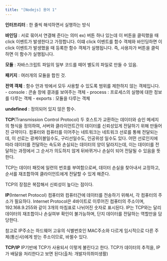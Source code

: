 ```yaml
---
title: "[Nodejs] 용어 1"
---
```


**인터프리터** : 한 줄씩 해석하면서 실행하는 방식
	
**바인딩** : 서로 묶어서 연결해 준다는 의미 ex) 버튼 하나 있는데 이 버튼을 클릭했을 때 click 이벤트가 발생한다고 가정합니다. 이떄 click 이벤트를 함수 객체와 바인딩하면 이 click 이벤트가 발생했을 때 등록한 함수 객체가 실행됩니다. 즉, 사용자가 버튼을 클릭하면 이 함수가 실행됩니다.
	
**모듈** : 자바스크립트 파일의 일부 코드를 떼어 별도의 파일로 만들 수 있음.
	
**패키지** : 여러개의 모듈을 합친 것.
	
**전역 객체** : 함수 안과 밖에서 모두 사용할 수 있도록 범위를 제한하지 않는 객체입니다.
													- console : 콘솔 창에 결과를 보여주는 객체
													- process : 프로세스의 실행에 대한 정보를 다루는 객체
													- exports : 모듈을 다루는 객체
													
**undefined** : 정의되어 있지 않은 함수.
	
**TCP**(Transmission Control Protocol)
두 호스트가 교환하는 데이터와 승인 메세지의 형식을 정의하여, 서버와 클라이언트간의 데이터를 신뢰성있게 전달하기 위해 만들어진 규약이다.
컴퓨터와 컴퓨터를 이어주는 네트워크는 네트워크 선로를 통해 전달되는데, 이 선로는 광케이블일수도, 구리선일수도, 인공위성 일수도 있다. 어떤 선로인지에 따라 데이터를 전달하는 속도와 손실되는 데이터의 양이 달라지는데, 이는 데이터를 전달하는 과정에서 그 순서가 의도하지 않게 뒤바뀌거나 손실이 되어 전달될 수 있음을 뜻한다.

TCP는 데이터 패킷에 일련의 번호를 부여함으로써, 데이터 손실을 찾아내서 교정하고, 순서를 재조합하여 클라이언트에게 전달할 수 있게 해준다.

TCP의 장점은 복잡해서 신뢰성이 높다는 점이다.

**IP**(Internet Protocol)
컴퓨터와 컴퓨터간에 데이터를 전송하기 위해서, 각 컴퓨터의 주소가 필요하다. Internet Protocol은 4바이트로 이루어진 컴퓨터의 주소이며, 192.168.9.255와 같이 3개의 마침표로 나뉘어진 숫자로 표시된다. IP는 TCP와는 달리 데이터의 재조합이나 손실여부 확인이 불가능하며, 단지 데이터를 전달하는 역할만을 담당한다.

참고로 IP주소는 하드웨어 고유의 식별번호인 MAC주소와 다르게 임시적으로 다른 주체(통신사)에게 받는 주소이므로, 바뀔수 있다.

**TCP/IP**
IP기반에 TCP가 사용되서 이렇게 불린다고 한다.
TCP가 데이터의 추적을, IP가 배달을 처리한다고 보면 된다(출처: 개발자의취미생활)

